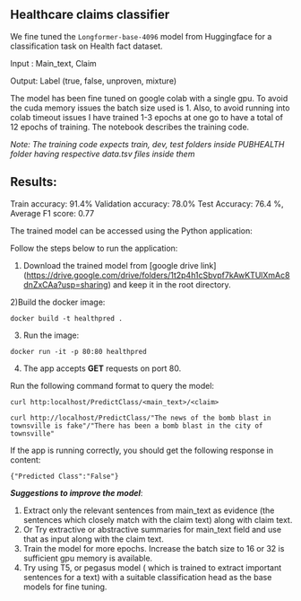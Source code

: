 ## Healthcare claims classifier

We fine tuned the `Longformer-base-4096` model from Huggingface for a classification task on Health fact dataset. 

Input : Main_text, Claim

Output: Label (true, false, unproven, mixture) 

The model has been fine tuned on google colab with a single gpu. To avoid the cuda memory issues the batch size used is 1. Also, to avoid running into colab timeout issues I have trained 1-3 epochs at one go to have a total of 12 epochs of training.
The notebook describes the training code.

*Note: The training code expects train, dev, test folders inside PUBHEALTH folder having respective data.tsv files inside them* 

## Results:
Train accuracy: 91.4%
Validation accuracy: 78.0%
Test Accuracy: 76.4 %, Average F1 score: 0.77

The trained model can be accessed using the Python application:

Follow the steps below to run the application:

1. Download the trained model from [google drive link] (https://drive.google.com/drive/folders/1t2p4h1cSbvpf7kAwKTUlXmAc8dnZxCAa?usp=sharing) and keep it in the root directory.

2)Build the docker image:

`docker build -t healthpred .`

3. Run the image:

`docker run -it -p 80:80 healthpred`

4. The app accepts **GET** requests on port 80. 

Run the following command format to query the model:

`curl http:localhost/PredictClass/<main_text>/<claim>`

`curl http://localhost/PredictClass/"The news of the bomb blast in townsville is fake"/"There has been a bomb blast in the city of townsville"`

If the app is running correctly, you should get the following response in content:

`{"Predicted Class":"False"}` 

***Suggestions to improve the model***:

1) Extract only the relevant sentences from main_text as evidence (the sentences which closely match with the claim text) along with claim text.
2) Or Try extractive or abstractive summaries for main_text field and use that as input along with the claim text.
3) Train the model for more epochs. Increase the batch size to 16 or 32 is sufficient gpu memory is available.
4) Try using T5, or pegasus model ( which is trained to extract important sentences for a text) with a suitable classification head as the base models for fine tuning.
